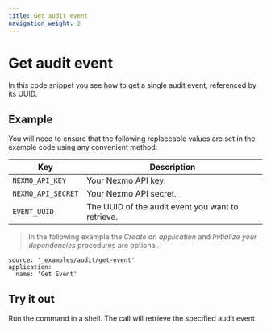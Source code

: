 ```yaml
---
title: Get audit event
navigation_weight: 2
---
```


# Get audit event

In this code snippet you see how to get a single audit event, referenced by its UUID.

## Example

You will need to ensure that the following replaceable values are set in the example code using any convenient method:

Key | Description
-- | --
`NEXMO_API_KEY` | Your Nexmo API key.
`NEXMO_API_SECRET` | Your Nexmo API secret.
`EVENT_UUID` | The UUID of the audit event you want to retrieve.

> In the following example the _Create an application_ and _Initialize your dependencies_ procedures are optional.

```code_snippets
source: '_examples/audit/get-event'
application:
  name: 'Get Event'
```

## Try it out

Run the command in a shell. The call will retrieve the specified audit event.